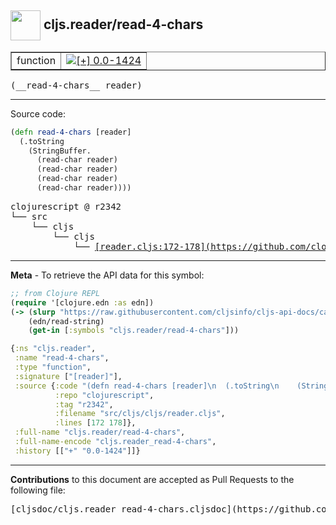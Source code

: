 ## <img width="48px" valign="middle" src="http://i.imgur.com/Hi20huC.png"> cljs.reader/read-4-chars

 <table border="1">
<tr>

<td>function</td>
<td><a href="https://github.com/cljsinfo/cljs-api-docs/tree/0.0-1424"><img valign="middle" alt="[+] 0.0-1424" src="https://img.shields.io/badge/+-0.0--1424-lightgrey.svg"></a> </td>
</tr>
</table>

 <samp>
(__read-4-chars__ reader)<br>
</samp>

---





Source code:

```clj
(defn read-4-chars [reader]
  (.toString
    (StringBuffer.
      (read-char reader)
      (read-char reader)
      (read-char reader)
      (read-char reader))))
```

 <pre>
clojurescript @ r2342
└── src
    └── cljs
        └── cljs
            └── <ins>[reader.cljs:172-178](https://github.com/clojure/clojurescript/blob/r2342/src/cljs/cljs/reader.cljs#L172-L178)</ins>
</pre>


---

__Meta__ - To retrieve the API data for this symbol:

```clj
;; from Clojure REPL
(require '[clojure.edn :as edn])
(-> (slurp "https://raw.githubusercontent.com/cljsinfo/cljs-api-docs/catalog/cljs-api.edn")
    (edn/read-string)
    (get-in [:symbols "cljs.reader/read-4-chars"]))
```

```clj
{:ns "cljs.reader",
 :name "read-4-chars",
 :type "function",
 :signature ["[reader]"],
 :source {:code "(defn read-4-chars [reader]\n  (.toString\n    (StringBuffer.\n      (read-char reader)\n      (read-char reader)\n      (read-char reader)\n      (read-char reader))))",
          :repo "clojurescript",
          :tag "r2342",
          :filename "src/cljs/cljs/reader.cljs",
          :lines [172 178]},
 :full-name "cljs.reader/read-4-chars",
 :full-name-encode "cljs.reader_read-4-chars",
 :history [["+" "0.0-1424"]]}

```

---

__Contributions__ to this document are accepted as Pull Requests to the following file:

 <pre>
[cljsdoc/cljs.reader_read-4-chars.cljsdoc](https://github.com/cljsinfo/cljs-api-docs/blob/master/cljsdoc/cljs.reader_read-4-chars.cljsdoc)
</pre>

